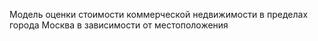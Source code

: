 Модель оценки стоимости коммерческой недвижимости в пределах города Москва в зависимости от местоположения
